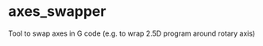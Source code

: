 axes_swapper
============

Tool to swap axes in G code (e.g. to wrap 2.5D program around rotary axis)
